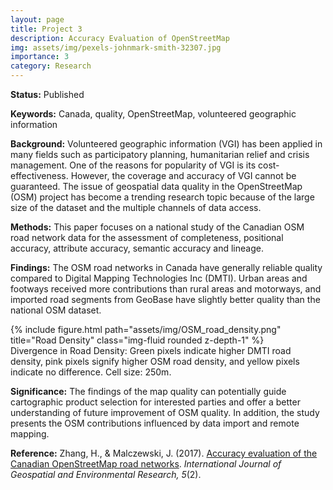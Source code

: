 ```yaml
---
layout: page
title: Project 3
description: Accuracy Evaluation of OpenStreetMap
img: assets/img/pexels-johnmark-smith-32307.jpg
importance: 3
category: Research
---
```


<b>Status:</b> Published

<b>Keywords:</b> Canada, quality, OpenStreetMap, volunteered geographic information

<b>Background:</b> Volunteered geographic information (VGI) has been applied in many fields such as participatory planning, humanitarian relief and crisis management. One of the reasons for popularity of VGI is its cost-effectiveness. However, the coverage and accuracy of VGI cannot be guaranteed. The issue of geospatial data quality in the OpenStreetMap (OSM) project has become a trending research topic because of the large size of the dataset and the multiple channels of data access. 

<b>Methods:</b> This paper focuses on a national study of the Canadian OSM road network data for the assessment of completeness, positional accuracy, attribute accuracy, semantic accuracy and lineage. 

<b>Findings:</b> The OSM road networks in Canada have generally reliable quality compared to Digital Mapping Technologies Inc (DMTI). Urban areas and footways received more contributions than rural areas and motorways, and imported road segments from GeoBase have slightly better quality than the national OSM dataset. 

<div class="row">
    <div class="col-sm mt-3 mt-md-0">
        {% include figure.html path="assets/img/OSM_road_density.png" title="Road Density" class="img-fluid rounded z-depth-1" %}
    </div>
</div>
<div class="caption">
    Divergence in Road Density: Green pixels indicate higher DMTI road density, pink pixels signify higher OSM road density, and yellow pixels indicate no difference. Cell size: 250m.
</div>

<b>Significance:</b> The findings of the map quality can potentially guide cartographic product selection for interested parties and offer a better understanding of future improvement of OSM quality. In addition, the study presents the OSM contributions influenced by data import and remote mapping.

<b>Reference:</b> Zhang, H., & Malczewski, J. (2017). <a href='https://dc.uwm.edu/ijger/vol5/iss2/1/'>Accuracy evaluation of the Canadian OpenStreetMap road networks</a>. <i>International Journal of Geospatial and Environmental Research, 5</i>(2).